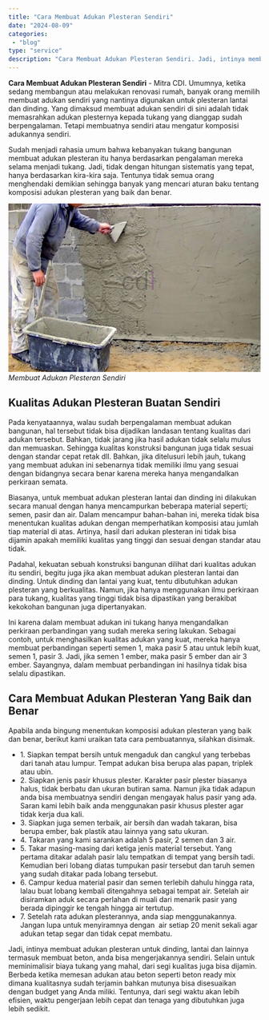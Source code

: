 ```yaml
---
title: "Cara Membuat Adukan Plesteran Sendiri"
date: "2024-08-09"
categories:
 - "blog"
type: "service"
description: "Cara Membuat Adukan Plesteran Sendiri. Jadi, intinya membuat adukan plesteran untuk dinding, lantai dan lainnya termasuk membuat beton, anda bisa mengerjakan..."
---
```


**Cara Membuat Adukan Plesteran Sendiri** - Mitra CDI. Umumnya, ketika sedang membangun atau melakukan renovasi rumah, banyak orang memilih membuat adukan sendiri yang nantinya digunakan untuk plesteran lantai dan dinding. Yang dimaksud membuat adukan sendiri di sini adalah tidak memasrahkan adukan plesternya kepada tukang yang dianggap sudah berpengalaman. Tetapi membuatnya sendiri atau mengatur komposisi adukannya sendiri.

Sudah menjadi rahasia umum bahwa kebanyakan tukang bangunan membuat adukan plesteran itu hanya berdasarkan pengalaman mereka selama menjadi tukang. Jadi, tidak dengan hitungan sistematis yang tepat, hanya berdasarkan kira-kira saja. Tentunya tidak semua orang menghendaki demikian sehingga banyak yang mencari aturan baku tentang komposisi adukan plesteran yang baik dan benar.

![Membuat Adukan Plesteran Sendiri](/images/blog/adukan-plester.jpg)
*Membuat Adukan Plesteran Sendiri*

 ## Kualitas Adukan Plesteran Buatan Sendiri

Pada kenyataannya, walau sudah berpengalaman membuat adukan bangunan, hal tersebut tidak bisa dijadikan landasan tentang kualitas dari adukan tersebut. Bahkan, tidak jarang jika hasil adukan tidak selalu mulus dan memuaskan. Sehingga kualitas konstruksi bangunan juga tidak sesuai dengan standar cepat retak dll. Bahkan, jika ditelusuri lebih jauh, tukang yang membuat adukan ini sebenarnya tidak memiliki ilmu yang sesuai dengan bidangnya secara benar karena mereka hanya mengandalkan perkiraan semata.

Biasanya, untuk membuat adukan plesteran lantai dan dinding ini dilakukan secara manual dengan hanya mencampurkan beberapa material seperti; semen, pasir dan air. Dalam mencampur bahan-bahan ini, mereka tidak bisa menentukan kualitas adukan dengan memperhatikan komposisi atau jumlah tiap material di atas. Artinya, hasil dari adukan plesteran ini tidak bisa dijamin apakah memiliki kualitas yang tinggi dan sesuai dengan standar atau tidak.

Padahal, kekuatan sebuah konstruksi bangunan dilihat dari kualitas adukan itu sendiri, begitu juga jika akan membuat adukan plesteran lantai dan dinding. Untuk dinding dan lantai yang kuat, tentu dibutuhkan adukan plesteran yang berkualitas. Namun, jika hanya menggunakan ilmu perkiraan para tukang, kualitas yang tinggi tidak bisa dipastikan yang berakibat kekokohan bangunan juga dipertanyakan.

Ini karena dalam membuat adukan ini tukang hanya mengandalkan perkiraan perbandingan yang sudah mereka sering lakukan. Sebagai contoh, untuk menghasilkan kualitas adukan yang kuat, mereka hanya membuat perbandingan seperti semen 1, maka pasir 5 atau untuk lebih kuat, semen 1, pasir 3\. Jadi, jika semen 1 ember, maka pasir 5 ember dan air 3 ember. Sayangnya, dalam membuat perbandingan ini hasilnya tidak bisa selalu dipastikan.

 ## Cara Membuat Adukan Plesteran Yang Baik dan Benar

Apabila anda bingung menentukan komposisi adukan plesteran yang baik dan benar, berikut kami uraikan tata cara pembuatannya, silahkan disimak.
- 1\. Siapkan tempat bersih untuk mengaduk dan cangkul yang terbebas dari tanah atau lumpur. Tempat adukan bisa berupa alas papan, triplek atau ubin.
- 2\. Siapkan jenis pasir khusus plester. Karakter pasir plester biasanya halus, tidak berbatu dan ukuran butiran sama. Namun jika tidak adapun anda bisa membuatnya sendiri dengan mengayak halus pasir yang ada. Saran kami lebih baik anda menggunakan pasir khusus plester agar tidak kerja dua kali.
- 3\. Siapkan juga semen terbaik, air bersih dan wadah takaran, bisa berupa ember, bak plastik atau lainnya yang satu ukuran.
- 4\. Takaran yang kami sarankan adalah 5 pasir, 2 semen dan 3 air.
- 5\. Takar masing-masing dari ketiga jenis material tersebut. Yang pertama ditakar adalah pasir lalu tempatkan di tempat yang bersih tadi. Kemudian beri lobang diatas tumpukan pasir tersebut dan taruh semen yang sudah ditakar pada lobang tersebut.
- 6\. Campur kedua material pasir dan semen terlebih dahulu hingga rata, lalau buat lobang kembali ditengahnya sebagai tempat air. Setelah air disiramkan aduk secara perlahan di muali dari menarik pasir yang berada dipinggir ke tengah hingga air tertutup.
- 7\. Setelah rata adukan plesterannya, anda siap menggunakannya. Jangan lupa untuk menyiramnya dengan  air setiap 20 menit sekali agar adukan tetap segar dan tidak cepat membatu.

Jadi, intinya membuat adukan plesteran untuk dinding, lantai dan lainnya termasuk membuat beton, anda bisa mengerjakannya sendiri. Selain untuk meminimalisir biaya tukang yang mahal, dari segi kualitas juga bisa dijamin. Berbeda ketika memesan adukan atau beton seperti beton ready mix dimana kualitasnya sudah terjamin bahkan mutunya bisa disesuaikan dengan budget yang Anda miliki. Tentunya, dari segi waktu akan lebih efisien, waktu pengerjaan lebih cepat dan tenaga yang dibutuhkan juga lebih sedikit.

